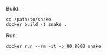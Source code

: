 Build: 

```
cd /path/to/snake
docker build -t snake .
```

Run:
```
docker run --rm -it -p 80:8000 snake
```
